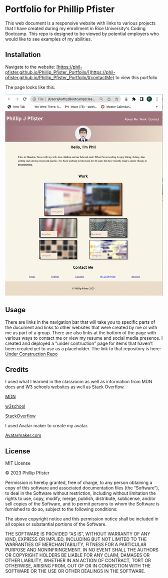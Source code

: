 # Portfolio for Phillip Pfister

This web document is a responsive website with links to various projects that I have created during my enrollment in Rice University's Coding Bootcamp.  This repo is designed to be viewed by potential employers who would like to see examples of my abilities.

## Installation

Navigate to the website: [https://phil-pfister.github.io/Phillip_Pfister_Portfoilo/](https://phil-pfister.github.io/Phillip_Pfister_Portfoilo/#contactMe) to view this portfolio

The page looks like this:

![Portfolio_image](./assets/images/display-picture.png)

## Usage

There are links in the navigation bar that will take you to specific parts of the document and links to other websites that were created by me or with me as part of a group. There are also links at the bottom of the page with various ways to contact me or view my resume and social media presence. I created and deployed a "under contruction" page for items that haven't been created yet to use as a placeholder. The link to that repository is here: [Under Construction Repo](https://github.com/Phil-Pfister/under_construction)

## Credits

I used what I learned in the classroom as well as information from MDN docs and W3 schools websites as well as Stack Overflow.

[MDN](https://developer.mozilla.org/en-US/)

[w3school](https://www.w3schools.com/)

[StackOverflow](https://stackoverflow.com/)

I used Avatar maker to create my avatar.

[Avatarmaker.com](avatarmaker.com)

## License

MIT License

© 2023 Phillip Pfister

Permission is hereby granted, free of charge, to any person obtaining a copy of this software and associated documentation files (the “Software”), to deal in the Software without restriction, including without limitation the rights to use, copy, modify, merge, publish, distribute, sublicense, and/or sell copies of the Software, and to permit persons to whom the Software is furnished to do so, subject to the following conditions:

The above copyright notice and this permission notice shall be included in all copies or substantial portions of the Software.

THE SOFTWARE IS PROVIDED “AS IS”, WITHOUT WARRANTY OF ANY KIND, EXPRESS OR IMPLIED, INCLUDING BUT NOT LIMITED TO THE WARRANTIES OF MERCHANTABILITY, FITNESS FOR A PARTICULAR PURPOSE AND NONINFRINGEMENT. IN NO EVENT SHALL THE AUTHORS OR COPYRIGHT HOLDERS BE LIABLE FOR ANY CLAIM, DAMAGES OR OTHER LIABILITY, WHETHER IN AN ACTION OF CONTRACT, TORT OR OTHERWISE, ARISING FROM, OUT OF OR IN CONNECTION WITH THE SOFTWARE OR THE USE OR OTHER DEALINGS IN THE SOFTWARE.

